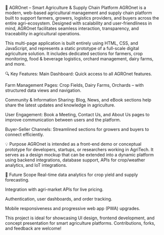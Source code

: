 🌾 AGROnet – Smart Agriculture & Supply Chain Platform
AGROnet is a modern, web-based agricultural management and supply chain platform built to support farmers, growers, logistics providers, and buyers across the entire agri-ecosystem. Designed with scalability and user-friendliness in mind, AGROnet facilitates seamless interaction, transparency, and traceability in agricultural operations.

This multi-page application is built entirely using HTML, CSS, and JavaScript, and represents a static prototype of a full-scale digital agriculture solution. It includes dedicated sections for farmers, crop monitoring, food & beverage logistics, orchard management, dairy farms, and more.

🔍 Key Features:
Main Dashboard: Quick access to all AGROnet features.

Farm Management Pages: Crop Fields, Dairy Farms, Orchards – with structured data views and navigation.

Community & Information Sharing: Blog, News, and eBook sections help share the latest updates and knowledge in agriculture.

User Engagement: Book a Meeting, Contact Us, and About Us pages to improve communication between users and the platform.

Buyer-Seller Channels: Streamlined sections for growers and buyers to connect efficiently.

💡 Purpose
AGROnet is intended as a front-end demo or conceptual prototype for developers, startups, or researchers working in AgriTech. It serves as a design mockup that can be extended into a dynamic platform using backend integrations, database support, APIs for crop/weather analytics, and IoT integrations.

🚀 Future Scope
Real-time data analytics for crop yield and supply forecasting.

Integration with agri-market APIs for live pricing.

Authentication, user dashboards, and order tracking.

Mobile responsiveness and progressive web app (PWA) upgrades.

This project is ideal for showcasing UI design, frontend development, and concept presentation for smart agriculture platforms. Contributions, forks, and feedback are welcome!
